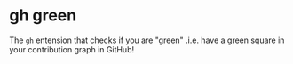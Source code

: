# gh green

The `gh` entension that checks if you are "green" .i.e. have a green square in your contribution graph in GitHub!
